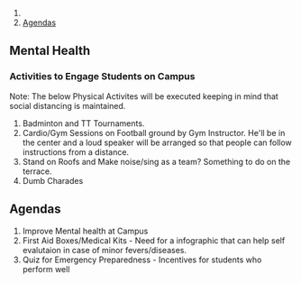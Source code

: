 
1. [](#)
2. [Agendas](#agendas)

## Mental Health
### Activities to Engage Students on Campus
Note: The below Physical Activites will be executed keeping in mind that social distancing is maintained. 
1. Badminton and TT Tournaments. 
2. Cardio/Gym Sessions on Football ground by Gym Instructor. He'll be in the center and a loud speaker will be arranged so that people can follow instructions from a distance. 
3. Stand on Roofs and Make noise/sing as a team? Something to do on the terrace. 
4. Dumb Charades
 

## Agendas 

1. Improve Mental health at Campus
2. First Aid Boxes/Medical Kits - Need for a infographic that can help self evalutaion in case of minor fevers/diseases.
3. Quiz for Emergency Preparedness - Incentives for students who perform well